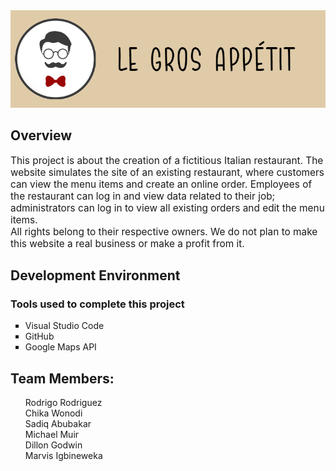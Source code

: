 <img src="assets/pictures/logo1.png">
<h2>Overview</h2>
<p style="font-size: 1.1em;">This project is about the creation of a fictitious Italian restaurant.
    The website simulates the site of an existing restaurant, where customers can view the menu items and create an online order.
    Employees of the restaurant can log in and view data related to their job; administrators can log in to view all existing orders and edit the menu items. <br>
    All rights belong to their respective owners. We do not plan to make this website a real business or make a profit from it.
</p>
<h2>Development Environment</h2>
<h3>Tools used to complete this project</h3>
<ul style="list-style-type: square;">
    <li>Visual Studio Code</li>
    <li>GitHub</li>
    <li>Google Maps API</li>
</ul>

<h2>Team Members:</h2>
<ul style="list-style-type: none;">
    <li>Rodrigo Rodriguez</li>
    <li>Chika Wonodi</li>
    <li>Sadiq Abubakar</li>
    <li>Michael Muir</li>
    <li>Dillon Godwin</li>
    <li>Marvis Igbineweka</li>
</ul>